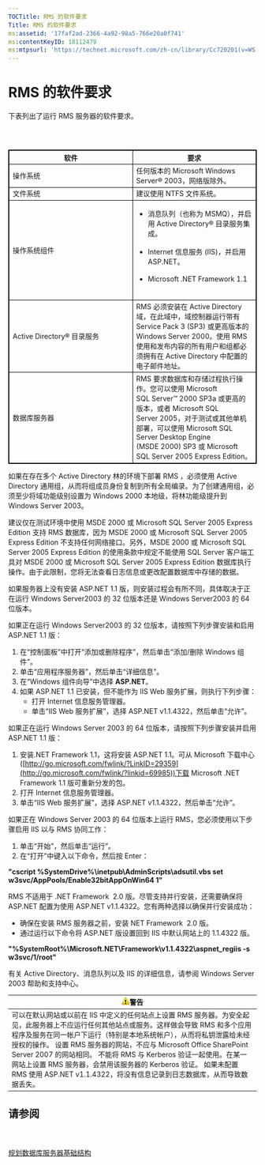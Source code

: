 ```yaml
---
TOCTitle: RMS 的软件要求
Title: RMS 的软件要求
ms:assetid: '17faf2ad-2366-4a92-98a5-766e20a0f741'
ms:contentKeyID: 18112479
ms:mtpsurl: 'https://technet.microsoft.com/zh-cn/library/Cc720201(v=WS.10)'
---
```


RMS 的软件要求
==============

下表列出了运行 RMS 服务器的软件要求。

###  

 
<p></p>

<table style="border:1px solid black;">
<colgroup>
<col width="50%" />
<col width="50%" />
</colgroup>
<thead>
<tr class="header">
<th style="border:1px solid black;" >软件</th>
<th style="border:1px solid black;" >要求</th>
</tr>
</thead>
<tbody>
<tr class="odd">
<td style="border:1px solid black;">操作系统</td>
<td style="border:1px solid black;">任何版本的 Microsoft Windows Server® 2003，网络版除外。</td>
</tr>
<tr class="even">
<td style="border:1px solid black;">文件系统</td>
<td style="border:1px solid black;">建议使用 NTFS 文件系统。</td>
</tr>
<tr class="odd">
<td style="border:1px solid black;">操作系统组件</td>
<td style="border:1px solid black;"><ul>
<li>消息队列（也称为 MSMQ），并启用 Active Directory® 目录服务集成。<br />
<br />
</li>
<li>Internet 信息服务 (IIS)，并启用 ASP.NET。<br />
<br />
</li>
<li>Microsoft .NET Framework 1.1<br />
<br />
</li>
</ul></td>
</tr>
<tr class="even">
<td style="border:1px solid black;">Active Directory® 目录服务</td>
<td style="border:1px solid black;">RMS 必须安装在 Active Directory 域，在此域中，域控制器运行带有 Service Pack 3 (SP3) 或更高版本的 Windows Server 2000。使用 RMS 使用和发布内容的所有用户和组都必须拥有在 Active Directory 中配置的电子邮件地址。</td>
</tr>
<tr class="odd">
<td style="border:1px solid black;">数据库服务器</td>
<td style="border:1px solid black;">RMS 要求数据库和存储过程执行操作。您可以使用 Microsoft SQL Server™ 2000 SP3a 或更高的版本，或者 Microsoft SQL Server 2005，对于测试或其他单机部署，可以使用 Microsoft SQL Server Desktop Engine (MSDE 2000) SP3 或 Microsoft SQL Server 2005 Express Edition。</td>
</tr>
</tbody>
</table>

<p></p>

  
如果在存在多个 Active Directory 林的环境下部署 RMS ，必须使用 Active Directory 通用组，从而将组成员身份复制到所有全局编录。为了创建通用组，必须至少将域功能级别设置为 Windows 2000 本地级，将林功能级提升到 Windows Server 2003。
  
建议仅在测试环境中使用 MSDE 2000 或 Microsoft SQL Server 2005 Express Edition 支持 RMS 数据库，因为 MSDE 2000 或 Microsoft SQL Server 2005 Express Edition 不支持任何网络接口。另外，MSDE 2000 或 Microsoft SQL Server 2005 Express Edition 的使用条款中规定不能使用 SQL Server 客户端工具对 MSDE 2000 或 Microsoft SQL Server 2005 Express Edition 数据库执行操作。由于此限制，您将无法查看日志信息或更改配置数据库中存储的数据。
  
如果服务器上没有安装 ASP.NET 1.1 版，则安装过程会有所不同，具体取决于正在运行 Windows Server2003 的 32 位版本还是 Windows Server2003 的 64 位版本。
  
如果正在运行 Windows Server2003 的 32 位版本，请按照下列步骤安装和启用 ASP.NET 1.1 版：
  
1.  在“控制面板”中打开“添加或删除程序”，然后单击“添加/删除 Windows 组件”。  
2.  单击“应用程序服务器”，然后单击“详细信息”。  
3.  在“Windows 组件向导”中选择 **ASP.NET**。  
4.  如果 ASP.NET 1.1 已安装，但不能作为 IIS Web 服务扩展，则执行下列步骤：  
    -   打开 Internet 信息服务管理器。  
    -   单击“IIS Web 服务扩展”，选择 ASP.NET v1.1.4322，然后单击“允许”。
  
如果正在运行 Windows Server 2003 的 64 位版本，请按照下列步骤安装并启用 ASP.NET 1.1 版：
  
1.  安装.NET Framework 1.1，这将安装 ASP.NET 1.1。可从 Microsoft 下载中心 ([http://go.microsoft.com/fwlink/?LinkID=29359](http://go.microsoft.com/fwlink/?linkid=69985))下载 Microsoft .NET Framework 1.1 版可重新分发的包。  
2.  打开 Internet 信息服务管理器。  
3.  单击“IIS Web 服务扩展”，选择 ASP.NET v1.1.4322，然后单击“允许”。
  
如果正在 Windows Server 2003 的 64 位版本上运行 RMS，您必须使用以下步骤启用 IIS 以与 RMS 协同工作：
  
1.  单击“开始”，然后单击“运行”。  
2.  在“打开”中键入以下命令，然后按 Enter：
  
**"cscript %SystemDrive%\\inetpub\\AdminScripts\\adsutil.vbs set w3svc/AppPools/Enable32bitAppOnWin64 1"**
  
RMS 不适用于 .NET Framework  2.0 版。尽管支持并行安装，还需要确保将 ASP.NET 配置为使用 ASP.NET v1.1.4322。您有两种选择以确保并行安装成功：
  
-   确保在安装 RMS 服务器之前，安装 NET Framework  2.0 版。  
-   通过运行以下命令将 ASP.NET 版设置回到 IIS 中默认网站上的 1.1.4322 版。
  
**"%SystemRoot%\\Microsoft.NET\\Framework\\v1.1.4322\\aspnet\_regiis -s w3svc/1/root"**
  
有关 Active Directory、消息队列以及 IIS 的详细信息，请参阅 Windows Server 2003 帮助和支持中心。
  
| ![](images/Cc720201.Caution(WS.10).gif)警告                                                                                                                                                                                                                                                                                                                                                                                                                                  |  
|-----------------------------------------------------------------------------------------------------------------------------------------------------------------------------------------------------------------------------------------------------------------------------------------------------------------------------------------------------------------------------------------------------------------------------------------------------------------------------------------------------------|  
| 可以在默认网站或以前在 IIS 中定义的任何站点上设置 RMS 服务器。为安全起见，此服务器上不应运行任何其他站点或服务。这样做会导致 RMS 和多个应用程序及服务在同一帐户下运行（特别是本地系统帐户），从而将私钥泄露给未经授权的操作。 设置 RMS 服务器的网站，不应与 Microsoft Office SharePoint Server 2007 的网站相同。 不能将 RMS 与 Kerberos 验证一起使用。在某一网站上设置 RMS 服务器，会禁用该服务器的 Kerberos 验证。 如果未配置 RMS 使用 ASP.NET v1.1.4322，将没有信息记录到日志数据库，从而导致数据丢失。 |
  
请参阅  
------
  
####  
  
[规划数据库服务器基础结构](https://technet.microsoft.com/b12354bd-3143-4d1f-b5aa-450c4550653c)
